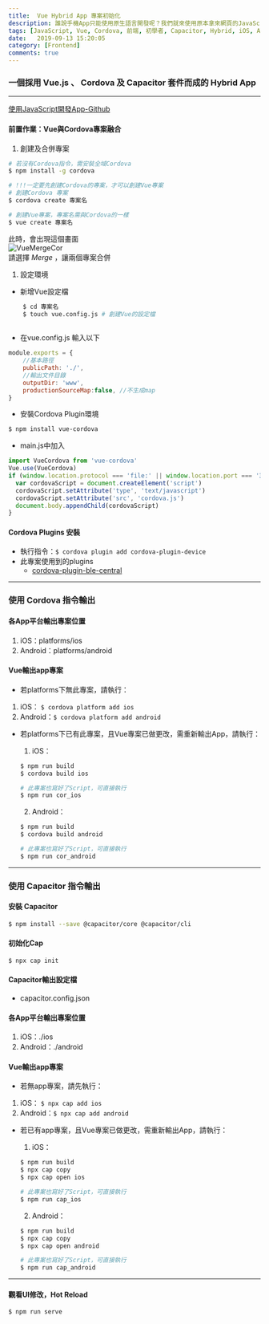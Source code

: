 ```yaml
---
title:  Vue Hybrid App 專案初始化
description: 誰說手機App只能使用原生語言開發呢？我們就來使用原本拿來網頁的JavaScript來寫出一個令人驚豔的App...
tags: [JavaScript, Vue, Cordova, 前端, 初學者, Capacitor, Hybrid, iOS, Android, Plugins]
date:   2019-09-13 15:20:05
category: [Frontend]
comments: true
---
```


### 一個採用 Vue.js 、 Cordova 及 Capacitor 套件而成的 Hybrid App
---
[使用JavaScript開發App-Github](https://github.com/hanc1027/vue-cor-cap-ForExample)
#### 前置作業：Vue與Cordova專案融合
1) 創建及合併專案
```bash
# 若沒有Cordova指令，需安裝全域Cordova
$ npm install -g cordova

# !!!一定要先創建Cordova的專案，才可以創建Vue專案
# 創建Cordova 專案
$ cordova create 專案名

# 創建Vue專案，專案名需與Cordova的一樣
$ vue create 專案名
```
此時，會出現這個畫面  
![VueMergeCor](https://scontent-tpe1-1.xx.fbcdn.net/v/t39.30808-6/455652180_122101387832477369_3630484410757963133_n.jpg?_nc_cat=103&ccb=1-7&_nc_sid=f727a1&_nc_ohc=Qc0zqLQflDwQ7kNvgHGrzxA&_nc_ht=scontent-tpe1-1.xx&oh=00_AYB3skxQ69myRArEAgt1wVg-9ETcZb-d-2udGmoRSf3XZw&oe=66C73AD3)  
請選擇 *Merge* ，讓兩個專案合併  

1) 設定環境  

- 新增Vue設定檔  

```bash
    $ cd 專案名
    $ touch vue.config.js # 創建Vue的設定檔
    
```   


- 在vue.config.js 輸入以下

```js
module.exports = {
    //基本路徑
	publicPath: './',
	//輸出文件目錄
    outputDir: 'www',
    productionSourceMap:false, //不生成map
}
```

- 安裝Cordova Plugin環境
```bash
$ npm install vue-cordova
```

- main.js中加入
```js
import VueCordova from 'vue-cordova'
Vue.use(VueCordova)
if (window.location.protocol === 'file:' || window.location.port === '3000') {
  var cordovaScript = document.createElement('script')
  cordovaScript.setAttribute('type', 'text/javascript')
  cordovaScript.setAttribute('src', 'cordova.js')
  document.body.appendChild(cordovaScript)
}
```


#### Cordova Plugins 安裝
- 執行指令：```$ cordova plugin add cordova-plugin-device```
- 此專案使用到的plugins
    - [cordova-plugin-ble-central](https://github.com/don/cordova-plugin-ble-central)

---
### 使用 Cordova 指令輸出
#### 各App平台輸出專案位置
1) iOS：platforms/ios  
2) Android：platforms/android

#### Vue輸出app專案
- 若platforms下無此專案，請執行：  
1) iOS： ```$ cordova platform add ios```  
2) Android：```$ cordova platform add android```

- 若platforms下已有此專案，且Vue專案已做更改，需重新輸出App，請執行：  
    1) iOS：
    ```bash
    $ npm run build
    $ cordova build ios

    # 此專案也寫好了Script，可直接執行
    $ npm run cor_ios
    ```

    2) Android：
    ```bash
    $ npm run build
    $ cordova build android

    # 此專案也寫好了Script，可直接執行
    $ npm run cor_android
    ```
---  

### 使用 Capacitor 指令輸出
#### 安裝 Capacitor
```bash
$ npm install --save @capacitor/core @capacitor/cli
```

#### 初始化Cap
```bash
$ npx cap init
```

#### Capacitor輸出設定檔
- capacitor.config.json

#### 各App平台輸出專案位置
1) iOS：./ios  
2) Android：./android

#### Vue輸出app專案
- 若無app專案，請先執行：  
1) iOS： ```$ npx cap add ios```  
2) Android：```$ npx cap add android```  

- 若已有app專案，且Vue專案已做更改，需重新輸出App，請執行：  
    1) iOS： 
    ```bash
    $ npm run build
    $ npx cap copy
    $ npx cap open ios

    # 此專案也寫好了Script，可直接執行
    $ npm run cap_ios
    ```

    2) Android：
    ```bash
    $ npm run build
    $ npx cap copy
    $ npx cap open android

    # 此專案也寫好了Script，可直接執行
    $ npm run cap_android
    ```
---
#### 觀看UI修改，Hot Reload
```bash
$ npm run serve
```